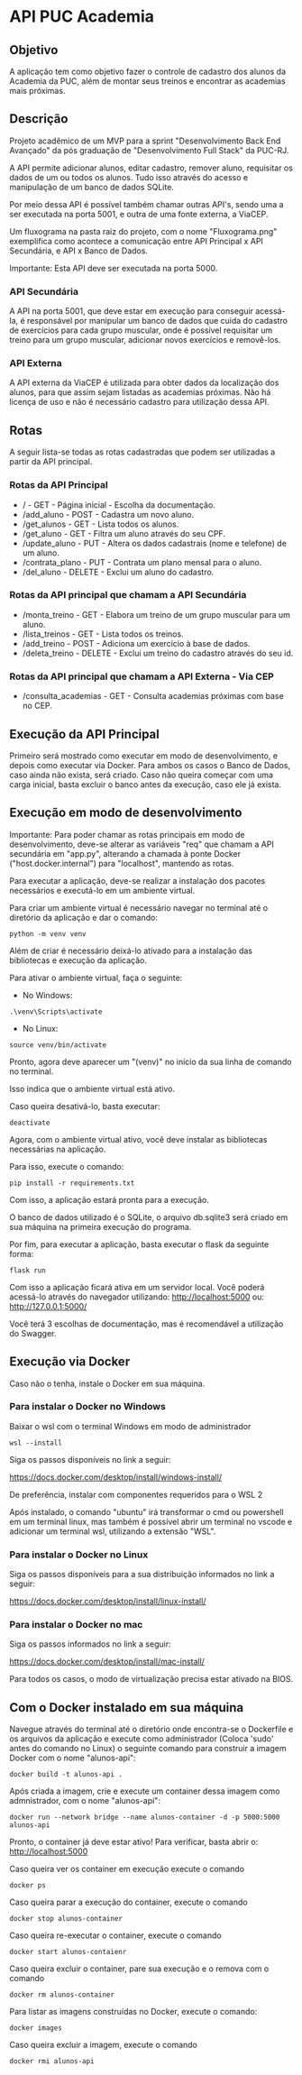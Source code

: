 # API PUC Academia

## Objetivo
A aplicação tem como objetivo fazer o controle de cadastro dos alunos da Academia da PUC, além de montar seus treinos e encontrar as academias mais próximas.


## Descrição 
Projeto acadêmico de um MVP para a sprint "Desenvolvimento Back End Avançado" da pós graduação de "Desenvolvimento Full Stack" da PUC-RJ.

A API permite adicionar alunos, editar cadastro, remover aluno, requisitar os dados de um ou todos os alunos. Tudo isso através do acesso e manipulação de um banco de dados SQLite.

Por meio dessa API é possível também chamar outras API's, sendo uma a ser executada na porta 5001, e outra de uma fonte externa, a ViaCEP.

Um fluxograma na pasta raiz do projeto, com o nome "Fluxograma.png" exemplifica como acontece a comunicação entre API Principal x API Secundária, e API x Banco de Dados.

Importante: Esta API deve ser executada na porta 5000.



### API Secundária
A API na porta 5001, que deve estar em execução para conseguir acessá-la, é responsável por manipular um banco de dados que cuida do cadastro de exercícios para cada grupo muscular, onde é possível requisitar um treino para um grupo muscular, adicionar novos exercícios e removê-los.

### API Externa
A API externa da ViaCEP é utilizada para obter dados da localização dos alunos, para que assim sejam listadas as academias próximas.
Não há licença de uso e não é necessário cadastro para utilização dessa API.


## Rotas
A seguir lista-se todas as rotas cadastradas que podem ser utilizadas a partir da API principal.

### Rotas da API Principal
* / - GET - Página inicial - Escolha da documentação.
* /add_aluno - POST - Cadastra um novo aluno.
* /get_alunos - GET - Lista todos os alunos.
* /get_aluno - GET - Filtra um aluno através do seu CPF.
* /update_aluno - PUT - Altera os dados cadastrais (nome e telefone) de um aluno.
* /contrata_plano - PUT - Contrata um plano mensal para o aluno.
* /del_aluno - DELETE - Exclui um aluno do cadastro.


### Rotas da API principal que chamam a API Secundária
* /monta_treino - GET - Elabora um treino de um grupo muscular para um aluno.
* /lista_treinos - GET - Lista todos os treinos.
* /add_treino - POST - Adiciona um exercício à base de dados.
* /deleta_treino - DELETE - Exclui um treino do cadastro através do seu id.


### Rotas da API principal que chamam a API Externa - Via CEP
* /consulta_academias - GET - Consulta academias próximas com base no CEP.



## Execução da API Principal
Primeiro será mostrado como executar em modo de desenvolvimento, e depois como executar via Docker. Para ambos os casos o Banco de Dados, caso ainda não exista, será criado. Caso não queira começar com uma carga inicial, basta excluir o banco antes da execução, caso ele já exista.

## Execução em modo de desenvolvimento
Importante: Para poder chamar as rotas principais em modo de desenvolvimento, deve-se alterar as variáveis "req" que chamam a API secundária em "app.py", alterando a chamada à ponte Docker ("host.docker.internal") para "localhost", mantendo as rotas.

Para executar a aplicação, deve-se realizar a instalação dos pacotes necessários e executá-lo em um ambiente virtual.

Para criar um ambiente virtual é necessário navegar no terminal até o diretório da aplicação e dar o comando:
```
python -m venv venv
```

Além de criar é necessário deixá-lo ativado para a instalação das bibliotecas e execução da aplicação.

Para ativar o ambiente virtual, faça o  seguinte:
* No Windows:
```
.\venv\Scripts\activate
```

* No Linux:
```
source venv/bin/activate
```

Pronto, agora deve aparecer um "(venv)" no início da sua linha de comando no terminal. 

Isso indica que o ambiente virtual está ativo.

Caso queira desativá-lo, basta executar:
```
deactivate
```


Agora, com o ambiente virtual ativo, você deve instalar as bibliotecas necessárias na aplicação.

Para isso, execute o comando:
```
pip install -r requirements.txt
```

Com isso, a aplicação estará pronta para a execução.

O banco de dados utilizado é o SQLite, o arquivo db.sqlite3 será criado em sua máquina na primeira execução do programa.

Por fim, para executar a aplicação, basta executar o flask da seguinte forma:
```
flask run
```

Com isso a aplicação ficará ativa em um servidor local. Você poderá acessá-lo através do navegador utilizando:
<http://localhost:5000>
ou:
<http://127.0.0.1:5000/>

Você terá 3 escolhas de documentação, mas é recomendável a utilização do Swagger.

## Execução via Docker
Caso não o tenha, instale o Docker em sua máquina.

### Para instalar o Docker no Windows
Baixar o wsl com o terminal Windows em modo de administrador
```
wsl --install
```

Siga os passos disponíveis no link a seguir:

<https://docs.docker.com/desktop/install/windows-install/>

De preferência, instalar com componentes requeridos para o WSL 2


Após instalado, o comando "ubuntu" irá transformar o cmd ou powershell em um terminal linux, mas também é possível abrir um terminal no vscode e adicionar um terminal wsl, utilizando a extensão "WSL".



### Para instalar o Docker no Linux
Siga os passos disponíveis para a sua distribuição informados no link a seguir:

<https://docs.docker.com/desktop/install/linux-install/>


### Para instalar o Docker no mac
Siga os passos informados no link a seguir:

<https://docs.docker.com/desktop/install/mac-install/>


Para todos os casos, o modo de virtualização precisa estar ativado na BIOS.


## Com o Docker instalado em sua máquina

Navegue através do terminal até o diretório onde encontra-se o Dockerfile e os arquivos da aplicação e execute como administrador (Coloca 'sudo' antes do comando no Linux) o seguinte comando para construir a imagem Docker com o nome "alunos-api":
```
docker build -t alunos-api .
```

Após criada a imagem, crie e execute um container dessa imagem como admnistrador, com o nome "alunos-api":
```
docker run --network bridge --name alunos-container -d -p 5000:5000 alunos-api
```

Pronto, o container já deve estar ativo! Para verificar, basta abrir o: 
<http://localhost:5000>

Caso queira ver os container em execução execute o comando 
```
docker ps
```


Caso queira parar a execução do container, execute o comando 
```
docker stop alunos-container
```


Caso queira re-executar o container, execute o comando
```
docker start alunos-contaienr
```


Caso queira excluir o container, pare sua execução e o remova com o comando
```
docker rm alunos-container
```


Para listar as imagens construídas no Docker, execute o comando:
```
docker images
```


Caso queira excluir a imagem, execute o comando
```
docker rmi alunos-api
```
